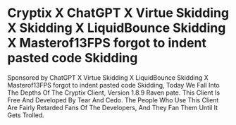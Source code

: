 # Cryptix X ChatGPT X Virtue Skidding X Skidding X LiquidBounce Skidding X Masterof13FPS forgot to indent pasted code Skidding

Sponsored by ChatGPT X Virtue Skidding X LiquidBounce Skidding X Masterof13FPS forgot to indent pasted code Skidding,
Today We Fall Into The Depths Of The Cryptix Client, Version 1.8.9 Raven pate. This Client Is Free And Developed By Tear And Cedo.
The People Who Use This Client Are Fairly Retarded Fans Of The Developers, And They Fan Them Until It Gets Trolled.
